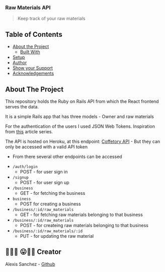 ### Raw Materials API

> Keep track of your raw materials

## Table of Contents

* [About the Project](#about-the-project)
  * [Built With](#built-with)
* [Setup](#setup)
* [Author](#author)
* [Show your Support](#show-your-support)
* [Acknowledgements](#acknowledgements)

<!-- ABOUT THE PROJECT -->
## About The Project


This repository holds the Ruby on Rails API from which the React frontend serves the data.

It is a simple Rails app that has three models - Owner and raw materials

For the authentication of the users I used JSON Web Tokens.
Inspiration from [this](https://scotch.io/tutorials/build-a-restful-json-api-with-rails-5-part-one) article series.

The API is hosted on Heroku, at this endpoint: [Coffetory API](https://coffetory-api.herokuapp.com/business) - But they can only be accessed with a valid API token
  * From there several other endpoints can be accessed
  - `/auth/login`
    - POST - for user sign in
  - `/signup`
    - POST - for user sign up
  - `/business` 
    - GET - for fetching the business
  - `business`
    - POST for creating a business
  - `/business/:id/raw_materials` 
    - GET - for fetching raw materials belonging to that business
- `/business/:id/raw_materials` 
    - POST - for createing raw materials belonging to that business
- `/business/:id/raw_materials/:id`
    - PUT - for updating the raw material

<!-- ABOUT THE PROJECT-->
## 🤟🏽😄 😛🤙🏾  Creator

Alexis Sanchez - [Github](https://github.com/Psiale)
